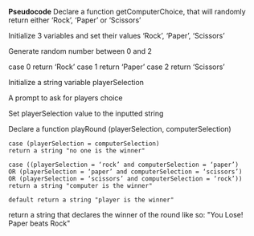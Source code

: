 **Pseudocode**
Declare a function getComputerChoice, that will randomly return either ‘Rock’, ‘Paper’ or ‘Scissors’

Initialize 3 variables and set their values ‘Rock’, ‘Paper’, ‘Scissors’

Generate random number between 0 and 2

case 0 return ‘Rock’
case 1 return ‘Paper’
case 2 return ‘Scissors’

Initialize a string variable playerSelection

A prompt to ask for players choice

Set playerSelection value to the inputted string

Declare a function playRound (playerSelection, computerSelection)

    case (playerSelection = computerSelection)
    return a string "no one is the winner"

    case ((playerSelection = ‘rock’ and computerSelection = ‘paper’)
    OR (playerSelection = ‘paper’ and computerSelection = ‘scissors’)
    OR (playerSelection = ‘scissors’ and computerSelection = ‘rock’)) return a string "computer is the winner"

    default return a string "player is the winner"

return a string that declares the winner of the round like so: "You Lose! Paper beats Rock"
